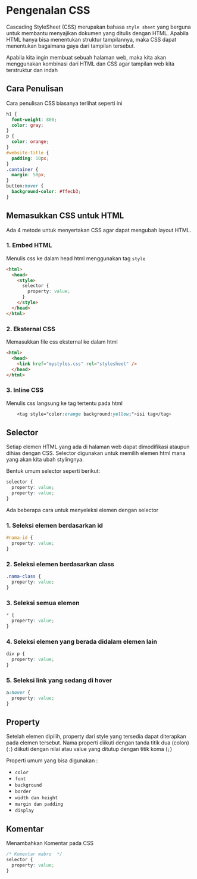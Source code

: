 # Pengenalan CSS

Cascading StyleSheet (CSS) merupakan bahasa `style sheet` yang berguna untuk membantu menyajikan dokumen yang ditulis dengan HTML. Apabila HTML hanya bisa menentukan struktur tampilannya, maka CSS dapat menentukan bagaimana gaya dari tampilan tersebut.

Apabila kita ingin membuat sebuah halaman web, maka kita akan menggunakan kombinasi dari HTML dan CSS agar tampilan web kita terstruktur dan indah

## Cara Penulisan

Cara penulisan CSS biasanya terlihat seperti ini

```css
h1 {
  font-weight: 800;
  color: gray;
}
p {
  color: orange;
}
#website-title {
  padding: 10px;
}
.container {
  margin: 50px;
}
button:hover {
  background-color: #ffecb3;
}
```

## Memasukkan CSS untuk HTML

Ada 4 metode untuk menyertakan CSS agar dapat mengubah layout HTML.

### 1. Embed HTML

Menulis css ke dalam head html menggunakan tag `style`

```html
<html>
  <head>
    <style>
      selector {
        property: value;
      }
    </style>
  </head>
</html>
```

### 2. Eksternal CSS

Memasukkan file css eksternal ke dalam html

```html
<html>
  <head>
    <link href="mystyles.css" rel="stylesheet" />
  </head>
</html>
```

### 3. Inline CSS

Menulis css langsung ke tag tertentu pada html

```css
    <tag style="color:orange background:yellow;">isi tag</tag>
```

## Selector

Setiap elemen HTML yang ada di halaman web dapat dimodifikasi ataupun dihias dengan CSS. Selector digunakan untuk memilih elemen html mana yang akan kita ubah stylingnya.

Bentuk umum selector seperti berikut:

```css
selector {
  property: value;
  property: value;
}
```

Ada beberapa cara untuk menyeleksi elemen dengan selector

### 1. Seleksi elemen berdasarkan id

```css
#nama-id {
  property: value;
}
```

### 2. Seleksi elemen berdasarkan class

```css
.nama-class {
  property: value;
}
```

### 3. Seleksi semua elemen

```css
* {
  property: value;
}
```

### 4. Seleksi elemen yang berada didalam elemen lain

```css
div p {
  property: value;
}
```

### 5. Seleksi link yang sedang di hover

```css
a:hover {
  property: value;
}
```

## Property

Setelah elemen dipilih, property dari style yang tersedia dapat diterapkan pada elemen tersebut. Nama properti diikuti dengan tanda titik dua (colon) (`:`) diikuti dengan nilai atau value yang ditutup dengan titik koma (`;`)

Properti umum yang bisa digunakan :

- `color`
- `font`
- `background`
- `border`
- `width dan height`
- `margin dan padding`
- `display`

## Komentar

Menambahkan Komentar pada CSS

```css
/* Komentar mabro  */
selector {
  property: value;
}
```
